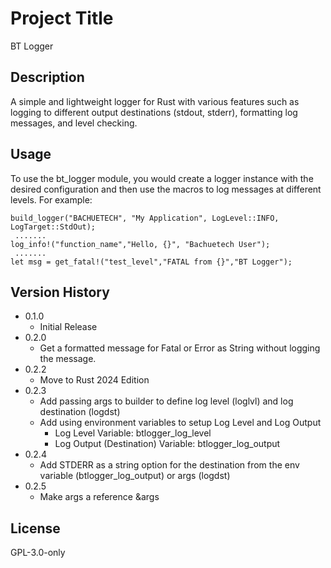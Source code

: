 # Project Title
BT Logger

## Description
A simple and lightweight logger for Rust with various features such as logging to different output destinations (stdout, stderr), formatting log messages, and level checking.

## Usage
To use the bt_logger module, you would create a logger instance with the desired configuration and then use the macros to log messages at different levels. For example:
```
build_logger("BACHUETECH", "My Application", LogLevel::INFO, LogTarget::StdOut);
 .......
log_info!("function_name","Hello, {}", "Bachuetech User");
 .......
let msg = get_fatal!("test_level","FATAL from {}","BT Logger");
```

## Version History
* 0.1.0
    * Initial Release
* 0.2.0
    * Get a formatted message for Fatal or Error as String without logging the message.
* 0.2.2
    * Move to Rust 2024 Edition
* 0.2.3
    * Add passing args to builder to define log level (loglvl) and log destination (logdst)
    * Add using environment variables to setup Log Level and Log Output
        - Log Level Variable: btlogger_log_level
        - Log Output (Destination) Variable: btlogger_log_output
* 0.2.4
    * Add STDERR as a string option for the destination from the env variable (btlogger_log_output) or args (logdst)
* 0.2.5
    * Make args a reference &args

## License
GPL-3.0-only
